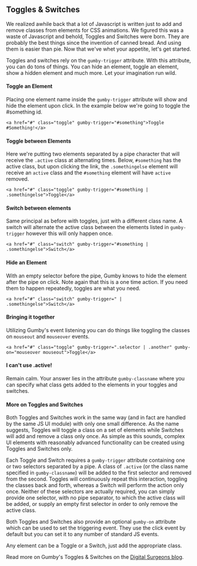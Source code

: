 ## Toggles & Switches

We realized awhile back that a lot of Javascript is written just to add and remove classes from elements for CSS animations. We figured this was a waste of Javascript and behold, Toggles and Switches were born. They are probably the best things since the invention of canned bread. And using them is easier than pie. Now that we've whet your appetite, let's get started.

Toggles and switches rely on the `gumby-trigger` attribute. With this attribute, you can do tons of things. You can hide an element, toggle an element, show a hidden element and much more. Let your imagination run wild.

#### Toggle an Element
Placing one element name inside the `gumby-trigger` attribute will show and hide the element upon click. In the example below we're going to toggle the #something id.

```
<a href="#" class="toggle" gumby-trigger="#something">Toggle #Something!</a>
```

#### Toggle between Elements
Here we're putting two elements separated by a pipe character that will receive the `.active` class at alternating times. Below, `#something` has the active class, but upon clicking the link, the `.somethingelse` element will receive an `active` class and the `#something` element will have `active` removed.   

```
<a href="#" class="toggle" gumby-trigger="#something | .somethingelse">Toggle</a>
```

#### Switch between elements
Same principal as before with toggles, just with a different class name. A switch will alternate the active class between the elements listed in `gumby-trigger` however this will only happen once.
```
<a href="#" class="switch" gumby-trigger="#something | .somethingelse">Switch</a>
```

#### Hide an Element
With an empty selector before the pipe, Gumby knows to hide the element after the pipe on click. Note again that this is a one time action. If you need them to happen repeatedly, toggles are what you need.

```
<a href="#" class="switch" gumby-trigger=" | .somethingelse">Switch</a>
```

#### Bringing it together
Utilizing Gumby's event listening you can do things like toggling the classes on `mouseout` and `mouseover` events.

```
<a href="#" class="toggle" gumby-trigger=".selector | .another" gumby-on="mouseover mouseout">Toggle</a>
```

#### I can't use .active!
Remain calm. Your answer lies in the attribute `gumby-classname` where you can specify what class gets added to the elements in your toggles and switches.

#### More on Toggles and Switches

Both Toggles and Switches work in the same way (and in fact are handled by the same JS UI module) with only one small difference. As the name suggests, Toggles will toggle a class on a set of elements while Switches will add and remove a class only once. As simple as this sounds, complex UI elements with reasonably advanced functionality can be created using Toggles and Switches only.

Each Toggle and Switch requires a `gumby-trigger` attribute containing one or two selectors separated by a pipe. A class of `.active` (or the class name specified in `gumby-classname`) will be added to the first selector and removed from the second. Toggles will continuously repeat this interaction, toggling the classes back and forth, whereas a Switch will perform the action only once. Neither of these selectors are actually required, you can simply provide one selector, with no pipe separator, to which the active class will be added, or supply an empty first selector in order to only remove the active class.

Both Toggles and Switches also provide an optional `gumby-on` attribute which can be used to set the triggering event. They use the click event by default but you can set it to any number of standard JS events.

Any element can be a Toggle or a Switch, just add the appropriate class.

Read more on Gumby's Toggles & Switches on the [Digital Surgeons blog](http://www.digitalsurgeons.com/blog/gumbys-toggles-switches/).